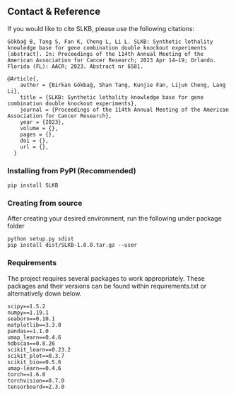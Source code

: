 ## Contact & Reference

If you would like to cite SLKB, please use the following citations:

```
Gökbağ B, Tang S, Fan K, Cheng L, Li L. SLKB: Synthetic lethality knowledge base for gene combination double knockout experiments [abstract]. In: Proceedings of the 114th Annual Meeting of the American Association for Cancer Research; 2023 Apr 14–19; Orlando. Florida (FL): AACR; 2023. Abstract nr 6581.
```

```Biblex
@Article{,
    author = {Birkan Gökbağ, Shan Tang, Kunjie Fan, Lijun Cheng, Lang Li},
    title = {SLKB: Synthetic lethality knowledge base for gene combination double knockout experiments},
    journal = {Proceedings of the 114th Annual Meeting of the American Association for Cancer Research},
    year = {2023},
    volume = {},
    pages = {},
    doi = {},
    url = {},
  }
```

### Installing from PyPI (Recommended)

```
pip install SLKB
```

### Creating from source

After creating your desired environment, run the following under package folder

```
python setup.py sdist
pip install dist/SLKB-1.0.0.tar.gz --user
```

### Requirements

The project requires several packages to work appropriately. These packages and their versions can be found within requirements.txt or alternatively down below.

```
scipy==1.5.2
numpy==1.19.1
seaborn==0.10.1
matplotlib==3.3.0
pandas==1.1.0
umap_learn==0.4.6
hdbscan==0.8.26
scikit_learn==0.23.2
scikit_plot==0.3.7
scikit_bio==0.5.6
umap-learn==0.4.6
torch==1.6.0
torchvision==0.7.0
tensorboard==2.3.0
```